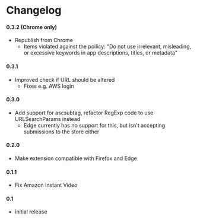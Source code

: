 # Changelog

#### 0.3.2 (Chrome only)
* Republish from Chrome
  * Items violated against the poilicy: "Do not use irrelevant, misleading, or excessive keywords in app descriptions, titles, or metadata"

#### 0.3.1
* Improved check if URL should be altered
  * Fixes e.g. AWS login

#### 0.3.0
* Add support for ascsubtag, refactor RegExp code to use URLSearchParams instead
  * Edge currently has no support for this, but isn't accepting submissions to the store either

#### 0.2.0
* Make extension compatible with Firefox and Edge

#### 0.1.1
* Fix Amazon Instant Video

#### 0.1
* initial release
